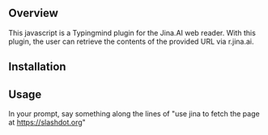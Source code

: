

## Overview

This javascript is a Typingmind plugin for the Jina.AI web reader.   With this
plugin, the user can retrieve the contents of the provided URL via r.jina.ai.

## Installation


## Usage

In your prompt, say something along the lines of "use jina to fetch the
page at https://slashdot.org"


